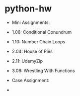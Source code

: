 # python-hw
 
 * Mini Assignments: 

 * 1.06: Conditional Conundrum
 * 1.10: Number Chain Loops
 * 2.04: House of Pies
 * 2.11: UdemyZip
 * 3.08: Wrestling With Functions


 * Case Assignment:

 * 
